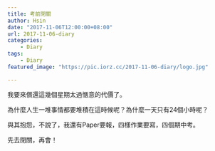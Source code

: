 ```yaml
---
title: 考前閉關
author: Hsin
date: "2017-11-06T12:00:00+08:00"
url: 2017-11-06-diary
categories:
    - Diary
tags:
    - Diary
featured_image: "https://pic.iorz.cc/2017-11-06-diary/logo.jpg"

---
```


我要來償還這幾個星期太過愜意的代價了。

為什麼人生一堆事情都要堆積在這時候呢？為什麼一天只有24個小時呢？

與其抱怨，不說了，我還有Paper要報，四樣作業要寫，四個期中考。

先去閉關，再會！
